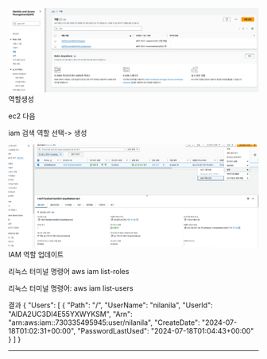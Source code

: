 

![img_30.png](img_30.png)
역할생성

ec2 다음

iam 검색
역할 선택-> 생성

![img_31.png](img_31.png)
IAM 역할 업데이트

리눅스 터미널
명령어 aws iam list-roles

리눅스 터미널 명령어: 
aws iam list-users

결과
{
"Users": [
{
"Path": "/",
"UserName": "nilanila",
"UserId": "AIDA2UC3DI4E55YXWYKSM",
"Arn": "arn:aws:iam::730335495945:user/nilanila",
"CreateDate": "2024-07-18T01:02:31+00:00",
"PasswordLastUsed": "2024-07-18T01:04:43+00:00"
}
]
}


---
